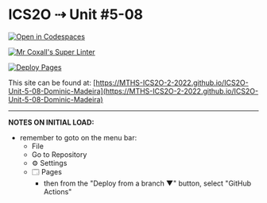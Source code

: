 # ICS2O ⇢ Unit #5-08

[![Open in Codespaces](https://classroom.github.com/assets/launch-codespace-7f7980b617ed060a017424585567c406b6ee15c891e84e1186181d67ecf80aa0.svg)](https://classroom.github.com/open-in-codespaces?assignment_repo_id=11155335)

[![Mr Coxall's Super Linter](https://github.com/MTHS-ICS2O-2-2022/ICS2O-Unit-5-08-Dominic-Madeira/workflows/Mr%20Coxall's%20Super%20Linter/badge.svg)](https://github.com/MTHS-ICS2O-2-2022/ICS2O-Unit-5-08-Dominic-Madeira/actions)

[![Deploy Pages](https://github.com/MTHS-ICS2O-2-2022/ICS2O-Unit-5-08-Dominic-Madeira/workflows/Deploy%20Pages/badge.svg)](https://github.com/MTHS-ICS2O-2-2022/ICS2O-Unit-5-08-Dominic-Madeira/actions)

This site can be found at: [https://MTHS-ICS2O-2-2022.github.io/ICS2O-Unit-5-08-Dominic-Madeira](https://MTHS-ICS2O-2-2022.github.io/ICS2O-Unit-5-08-Dominic-Madeira)

---

**NOTES ON INITIAL LOAD:**
- remember to goto on the menu bar:
  - File
  - Go to Repository
  - ⚙ Settings
  - 🗔 Pages
    - then from the "Deploy from a branch ▼" button, select "GitHub Actions"
